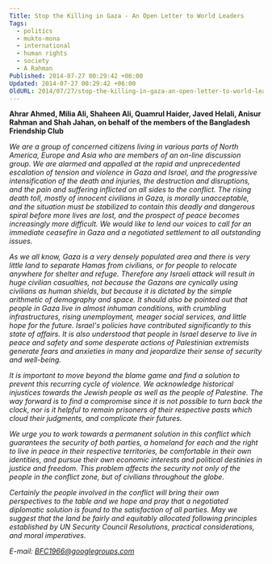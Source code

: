 ```yaml
---
Title: Stop the Killing in Gaza - An Open Letter to World Leaders
Tags:
  - politics
  - mukto-mona
  - international
  - human rights
  - society
  - A Rahman
Published: 2014-07-27 00:29:42 +06:00
Updated: 2014-07-27 00:29:42 +06:00
OldURL: 2014/07/27/stop-the-killing-in-gaza-an-open-letter-to-world-leaders/
---
```


<strong>Ahrar Ahmed, Milia Ali, Shaheen Ali, Quamrul Haider, Javed Helali, Anisur Rahman and Shah Jahan, on behalf of the members of the Bangladesh Friendship Club</strong><em>
 
We are a group of concerned citizens living in various parts of North America, Europe and Asia who are members of an on-line discussion group.  We are alarmed and appalled at the rapid and unprecedented escalation of tension and violence in Gaza and Israel, and the progressive intensification of the death and injuries, the destruction and disruptions, and the pain and suffering inflicted on all sides to the conflict. The rising death toll, mostly of innocent civilians in Gaza, is morally unacceptable, and the situation must be stabilized to contain this deadly and dangerous spiral before more lives are lost, and the prospect of peace becomes increasingly more difficult.  We would like to lend our voices to call for an immediate ceasefire in Gaza and a negotiated settlement to all outstanding issues.
 
As we all know, Gaza is a very densely populated area and there is very little land to separate Hamas from civilians, or for people to relocate anywhere for shelter and refuge.  Therefore any Israeli attack will result in huge civilian casualties, not because the Gazans are cynically using civilians as human shields, but because it is dictated by the simple arithmetic of demography and space. It should also be pointed out that people in Gaza live in almost inhuman conditions, with crumbling infrastructures, rising unemployment, meager social services, and little hope for the future. Israel's policies have contributed significantly to this state of affairs.  It is also understood that people in Israel deserve to live in peace and safety and some desperate actions of Palestinian extremists generate fears and anxieties in many and jeopardize their sense of security and well-being.   

It is important to move beyond the blame game and find a solution to prevent this recurring cycle of violence.  We acknowledge historical injustices towards the Jewish people as well as the people of Palestine.  The way forward is to find a compromise since it is not possible to turn back the clock, nor is it helpful to remain prisoners of their respective pasts which cloud their judgments, and complicate their futures.
 
We urge you to work towards a permanent solution in this conflict which guarantees the security of both parties, a homeland for each and the right to live in peace in their respective territories, be comfortable in their own identities, and pursue their own economic interests and political destinies in justice and freedom. This problem affects the security not only of the people in the conflict zone, but of civilians throughout the globe.

Certainly the people involved in the conflict will bring their own perspectives to the table and we hope and pray that a negotiated diplomatic solution is found to the satisfaction of all parties.  May we suggest that the land be fairly and equitably allocated following principles established by UN Security Council Resolutions, practical considerations, and moral imperatives.
   
E-mail: BFC1966@googlegroups.com

